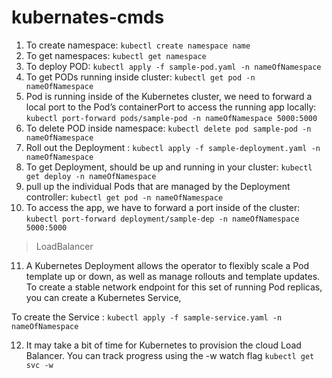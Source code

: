 # kubernates-cmds

1. To create namespace: 
  `kubectl create namespace name`
2. To get namespaces: 
  `kubectl get namespace`
3. To deploy POD: 
  `kubectl apply -f sample-pod.yaml -n nameOfNamespace`
4. To get PODs running inside cluster: 
  `kubectl get pod -n nameOfNamespace`
5. Pod is running inside of the Kubernetes cluster, we need to forward a local port to the Pod’s containerPort to access the running app locally: 
  `kubectl port-forward pods/sample-pod -n nameOfNamespace 5000:5000`
6. To delete POD inside namespace: 
  `kubectl delete pod sample-pod -n nameOfNamespace`
7. Roll out the Deployment : 
  `kubectl apply -f sample-deployment.yaml -n nameOfNamespace`
8. To get Deployment, should be up and running in your cluster: 
  `kubectl get deploy -n nameOfNamespace`
9. pull up the individual Pods that are managed by the Deployment controller: 
  `kubectl get pod -n nameOfNamespace`
10. To access the app, we have to forward a port inside of the cluster: 
  `kubectl port-forward deployment/sample-dep -n nameOfNamespace 5000:5000`

> LoadBalancer

11. A Kubernetes Deployment allows the operator to flexibly scale a Pod template up or down, as well as manage rollouts and template updates. To create a stable network endpoint for this set of running Pod replicas, you can create a Kubernetes Service,
    
To create the Service : 
  `kubectl apply -f sample-service.yaml -n nameOfNamespace`
  
12. It may take a bit of time for Kubernetes to provision the cloud Load Balancer. You can track progress using the -w watch flag 
    `kubectl get svc -w`
